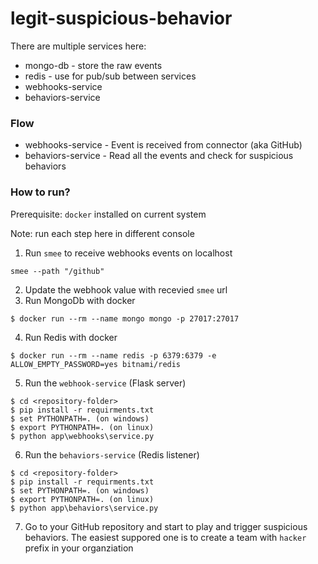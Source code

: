 # legit-suspicious-behavior

There are multiple services here:
* mongo-db - store the raw events
* redis - use for pub/sub between services 
* webhooks-service
* behaviors-service


### Flow
* webhooks-service - Event is received from connector (aka GitHub)
* behaviors-service - Read all the events and check for suspicious behaviors 



### How to run?

Prerequisite: `docker` installed on current system

Note: run each step here in different console

1. Run `smee` to receive webhooks events on localhost
```
smee --path "/github"
```
2. Update the webhook value with recevied `smee` url
3. Run MongoDb with docker
```
$ docker run --rm --name mongo mongo -p 27017:27017
```
4. Run Redis with docker
```
$ docker run --rm --name redis -p 6379:6379 -e ALLOW_EMPTY_PASSWORD=yes bitnami/redis
```
5. Run the `webhook-service` (Flask server) 
```
$ cd <repository-folder>
$ pip install -r requirments.txt
$ set PYTHONPATH=. (on windows)
$ export PYTHONPATH=. (on linux)
$ python app\webhooks\service.py
```
6. Run the `behaviors-service` (Redis listener)
```
$ cd <repository-folder>
$ pip install -r requirments.txt
$ set PYTHONPATH=. (on windows)
$ export PYTHONPATH=. (on linux)
$ python app\behaviors\service.py
```
7. Go to your GitHub repository and start to play and trigger suspicious behaviors. The easiest suppored one is to create a team with `hacker` prefix in your organziation
